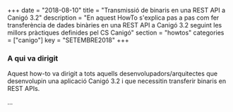 +++
date = "2018-08-10"
title = "Transmissió de binaris en una REST API a Canigó 3.2"
description = "En aquest HowTo s'explica pas a pas com fer transferència de dades binàries en una REST API a Canigó 3.2 seguint les millors pràctiques definides pel CS Canigó"
section = "howtos"
categories = ["canigo"]
key = "SETEMBRE2018"
+++

### A qui va dirigit

Aquest how-to va dirigit a tots aquells desenvolupadors/arquitectes que desenvolupin una aplicació Canigó 3.2 i que necessitin transferir binaris en REST APIs.


...
